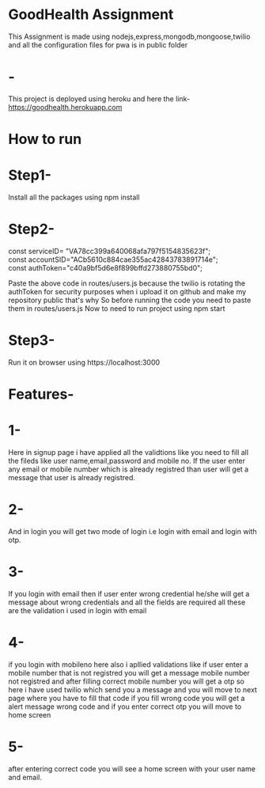 # GoodHealth Assignment 
This Assignment is made using nodejs,express,mongodb,mongoose,twilio and all the configuration files for pwa is in public folder
# -
This project is deployed using heroku and here the link-
https://goodhealth.herokuapp.com


# How to run
# Step1-
Install all the packages using npm install 

# Step2-

const serviceID= "VA78cc399a640068afa797f5154835623f";   
const accountSID="ACb5610c884cae355ac42843783891714e";    
const authToken="c40a9bf5d6e8f899bffd273880755bd0";   

Paste the above code   in routes/users.js because the twilio is rotating the authToken for security purposes when i upload it on github and make my repository public that's why
So before running the code you need to paste them in routes/users.js
Now to need to run project using npm start
# Step3-
Run it on browser using https://localhost:3000

# Features-

# 1-
Here in signup page i have applied all the validtions like you need to fill all the fileds like user name,email,password and mobile no.
If the user enter any email or mobile number which is already registred than user will get a message that user is already registred.

# 2-
And in login you will get two mode of login i.e login with email and login with otp.
# 3-
If you login with email then if user enter wrong credential he/she will get a message about wrong credentials and all the fields are required all these are the validation i 
used in login with email

# 4-
if you login with mobileno here also i apllied validations like if user enter a mobile number that is not registred you will get a message mobile number not registred
and after filling correct mobile number you will get a otp so here i have used twilio which send you a message and you will move to next page where you have to fill that code 
if you fill wrong code you will get a alert message wrong code and if you enter correct otp you will move  to home screen

# 5-
after entering correct code you will see a home screen with your user name and email.

